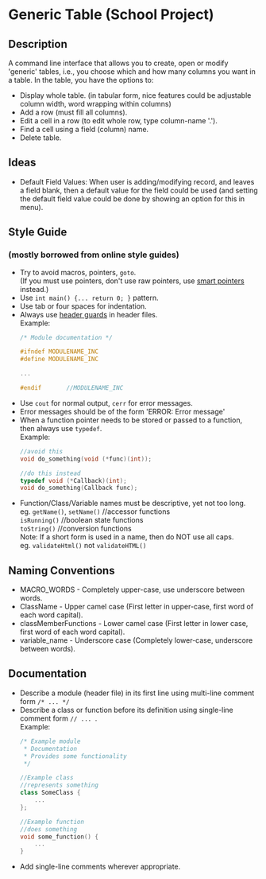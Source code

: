 # Generic Table (School Project)
## Description
A command line interface that allows you to create, open or modify 'generic' tables,
i.e., you choose which and how many columns you want in a table. In the table, you have
the options to:
- Display whole table.
   (in tabular form, nice features could be adjustable column width, word wrapping within columns)
- Add a row (must fill all columns).
- Edit a cell in a row (to edit whole row, type column-name '.').
- Find a cell using a field (column) name.
- Delete table.

## Ideas
- Default Field Values: When user is adding/modifying record, and leaves a field blank, then a default
  value for the field could be used (and setting the default field value could be done by showing an 
  option for this in menu).

## Style Guide
### (mostly borrowed from online style guides)
- Try to avoid macros, pointers, `goto`. <br />
  (If you must use pointers, don't use raw pointers, use 
  [smart pointers](https://www.google.co.in/url?sa=t&rct=j&q=&esrc=s&source=web&cd=2&cad=rja&uact=8&ved=0ahUKEwjPv7C2_bjWAhWJOY8KHeL3DZgQFggnMAE&url=https%3A%2F%2Fen.wikipedia.org%2Fwiki%2FSmart_pointer&usg=AFQjCNH4ZytUJdqQBsDb1CY4MfxUS3hROg) instead.)
- Use `int main() {... return 0; }` pattern.
- Use tab or four spaces for indentation.
- Always use [header guards](https://www.google.co.in/url?sa=t&rct=j&q=&esrc=s&source=web&cd=13&cad=rja&uact=8&ved=0ahUKEwiy-az-_bjWAhWMLI8KHQwVAMsQFghfMAw&url=https%3A%2F%2Fen.wikipedia.org%2Fwiki%2FInclude_guard&usg=AFQjCNHepjZ5tQKjHbavij1ZAaG1oRQ-fQ) in header files. <br />
   Example:
   ```c++
   /* Module documentation */

   #ifndef MODULENAME_INC
   #define MODULENAME_INC

   ...

   #endif       //MODULENAME_INC
   ```
- Use `cout` for normal output, `cerr` for error messages.
- Error messages should be of the form 'ERROR: Error message'
- When a function pointer needs to be stored or passed to a function, then always use `typedef`. <br />
   Example:
   ```c++
   //avoid this
   void do_something(void (*func)(int));

   //do this instead
   typedef void (*Callback)(int);
   void do_something(Callback func);
   ```
 - Function/Class/Variable names must be descriptive, yet not too long. <br />
   eg. `getName()`, `setName()`                          //accessor functions <br />
       `isRunning()`                                     //boolean state functions <br />
       `toString()`                                      //conversion functions <br />
   Note: If a short form is used in a name, then do NOT use all caps. <br />
   eg. `validateHtml()` not `validateHTML()` <br />

## Naming Conventions
- MACRO_WORDS - Completely upper-case, use underscore between words.
- ClassName - Upper camel case (First letter in upper-case, first word of each word capital).
- classMemberFunctions - Lower camel case (First letter in lower case, first word of each word capital).
- variable_name - Underscore case (Completely lower-case, underscore between words).

## Documentation
- Describe a module (header file) in its first line using multi-line comment form `/* ... */`
- Describe a class or function before its definition using single-line comment form `// ... `. <br />
   Example:
   ```c++
   /* Example module
    * Documentation
    * Provides some functionality
    */

   //Example class
   //represents something
   class SomeClass {
       ...
   };

   //Example function
   //does something
   void some_function() {
       ...
   }
   ```
- Add single-line comments wherever appropriate.
